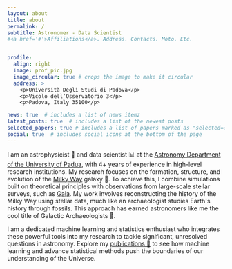 ```yaml
---
layout: about
title: about
permalink: /
subtitle: Astronomer - Data Scientist
#<a href='#'>Affiliations</a>. Address. Contacts. Moto. Etc.


profile:
  align: right
  image: prof_pic.jpg
  image_circular: true # crops the image to make it circular
  address: >
    <p>Università Degli Studi di Padova</p>
    <p>Vicolo dell’Osservatorio 3</p>
    <p>Padova, Italy 35100</p>

news: true  # includes a list of news itemz
latest_posts: true  # includes a list of the newest posts
selected_papers: true # includes a list of papers marked as "selected={true}"
social: true  # includes social icons at the bottom of the page
---
```

I am an astrophysicist 🔭 and data scientist 📊 at the [Astronomy Department of the University of Padua](https://www.dfa.unipd.it/en/), with 4+ years of experience in high-level research institutions. My research focuses on the formation, structure, and evolution of the [Milky Way](https://www.britannica.com/place/Milky-Way-Galaxy) galaxy 🌌. To achieve this, I combine simulations built on theoretical principles with observations from large-scale stellar surveys, such as [Gaia](https://www.esa.int/Science_Exploration/Space_Science/Gaia). My work involves reconstructing the history of the Milky Way using stellar data, much like an archaeologist studies Earth's history through fossils. This approach has earned astronomers like me the cool title of Galactic Archaeologists 🏺.

I am a dedicated machine learning and statistics enthusiast who integrates these powerful tools into my research to tackle significant, unresolved questions in astronomy. Explore my [publications 📄](/publications/) to see how machine learning and advance statistical methods push the boundaries of our understanding of the Universe.